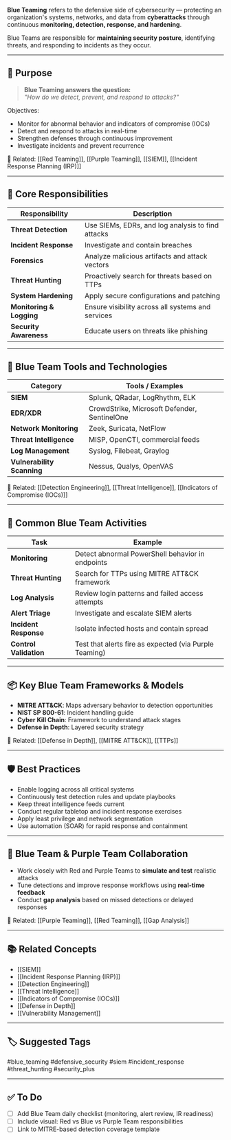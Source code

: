 **Blue Teaming** refers to the defensive side of cybersecurity — protecting an organization's systems, networks, and data from **cyberattacks** through continuous **monitoring, detection, response, and hardening**.

Blue Teams are responsible for **maintaining security posture**, identifying threats, and responding to incidents as they occur.

---

## 🎯 Purpose

> **Blue Teaming answers the question:**  
> _"How do we detect, prevent, and respond to attacks?"_

Objectives:
- Monitor for abnormal behavior and indicators of compromise (IOCs)
- Detect and respond to attacks in real-time
- Strengthen defenses through continuous improvement
- Investigate incidents and prevent recurrence

📎 Related: [[Red Teaming]], [[Purple Teaming]], [[SIEM]], [[Incident Response Planning (IRP)]]

---

## 🧱 Core Responsibilities

| Responsibility         | Description                                           |
|-------------------------|-------------------------------------------------------|
| **Threat Detection**     | Use SIEMs, EDRs, and log analysis to find attacks     |
| **Incident Response**    | Investigate and contain breaches                      |
| **Forensics**            | Analyze malicious artifacts and attack vectors        |
| **Threat Hunting**       | Proactively search for threats based on TTPs          |
| **System Hardening**     | Apply secure configurations and patching              |
| **Monitoring & Logging** | Ensure visibility across all systems and services     |
| **Security Awareness**   | Educate users on threats like phishing                |

---

## 🧠 Blue Team Tools and Technologies

| Category            | Tools / Examples                                    |
|----------------------|-----------------------------------------------------|
| **SIEM**             | Splunk, QRadar, LogRhythm, ELK                      |
| **EDR/XDR**          | CrowdStrike, Microsoft Defender, SentinelOne       |
| **Network Monitoring**| Zeek, Suricata, NetFlow                            |
| **Threat Intelligence** | MISP, OpenCTI, commercial feeds                 |
| **Log Management**   | Syslog, Filebeat, Graylog                           |
| **Vulnerability Scanning** | Nessus, Qualys, OpenVAS                    |

📎 Related: [[Detection Engineering]], [[Threat Intelligence]], [[Indicators of Compromise (IOCs)]]

---

## 🔁 Common Blue Team Activities

| Task                      | Example                                               |
|---------------------------|--------------------------------------------------------|
| **Monitoring**            | Detect abnormal PowerShell behavior in endpoints      |
| **Threat Hunting**        | Search for TTPs using MITRE ATT&CK framework           |
| **Log Analysis**          | Review login patterns and failed access attempts       |
| **Alert Triage**          | Investigate and escalate SIEM alerts                   |
| **Incident Response**     | Isolate infected hosts and contain spread              |
| **Control Validation**    | Test that alerts fire as expected (via Purple Teaming) |

---

## 📦 Key Blue Team Frameworks & Models

- **MITRE ATT&CK**: Maps adversary behavior to detection opportunities
- **NIST SP 800-61**: Incident handling guide
- **Cyber Kill Chain**: Framework to understand attack stages
- **Defense in Depth**: Layered security strategy

📎 Related: [[Defense in Depth]], [[MITRE ATT&CK]], [[TTPs]]

---

## 🛡 Best Practices

- Enable logging across all critical systems
- Continuously test detection rules and update playbooks
- Keep threat intelligence feeds current
- Conduct regular tabletop and incident response exercises
- Apply least privilege and network segmentation
- Use automation (SOAR) for rapid response and containment

---

## 🤝 Blue Team & Purple Team Collaboration

- Work closely with Red and Purple Teams to **simulate and test** realistic attacks
- Tune detections and improve response workflows using **real-time feedback**
- Conduct **gap analysis** based on missed detections or delayed responses

📎 Related: [[Purple Teaming]], [[Red Teaming]], [[Gap Analysis]]

---

## 📚 Related Concepts

- [[SIEM]]
- [[Incident Response Planning (IRP)]]
- [[Detection Engineering]]
- [[Threat Intelligence]]
- [[Indicators of Compromise (IOCs)]]
- [[Defense in Depth]]
- [[Vulnerability Management]]

---

## 🏷 Suggested Tags

#blue_teaming #defensive_security #siem #incident_response #threat_hunting #security_plus

---

## ✅ To Do

- [ ] Add Blue Team daily checklist (monitoring, alert review, IR readiness)
- [ ] Include visual: Red vs Blue vs Purple Team responsibilities
- [ ] Link to MITRE-based detection coverage template
